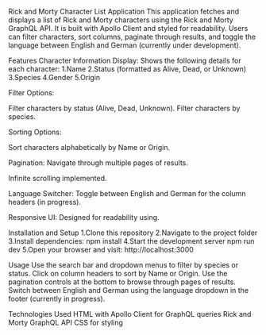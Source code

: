 Rick and Morty Character List Application
This application fetches and displays a list of Rick and Morty characters using the Rick and Morty GraphQL API. It is built with Apollo Client and styled for readability. Users can filter characters, sort columns, paginate through results, and toggle the language between English and German (currently under development).

Features
Character Information Display:
Shows the following details for each character:
    1.Name
    2.Status (formatted as Alive, Dead, or Unknown)
    3.Species
    4.Gender
    5.Origin

Filter Options:

Filter characters by status (Alive, Dead, Unknown).
Filter characters by species.

Sorting Options:

Sort characters alphabetically by Name or Origin.

Pagination: Navigate through multiple pages of results.

Infinite scrolling implemented.

Language Switcher: Toggle between English and German for the column headers (in progress).

Responsive UI: Designed for readability using.


Installation and Setup
1.Clone this repository
2.Navigate to the project folder
3.Install dependencies:
    npm install
4.Start the development server
    npm run dev
5.Open your browser and visit:
    http://localhost:3000
    


Usage
Use the search bar and dropdown menus to filter by species or status.
Click on column headers to sort by Name or Origin.
Use the pagination controls at the bottom to browse through pages of results.
Switch between English and German using the language dropdown in the footer (currently in progress).


Technologies Used
HTML with Apollo Client for GraphQL queries
Rick and Morty GraphQL API
CSS for styling

